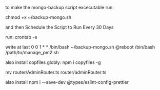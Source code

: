 to make the mongo-backup script excecutable
run:

chmod +x ~/backup-mongo.sh

and then Schedule the Script to Run Every 30 Days

run:
crontab -e

write at last
0 0 1 \* \* /bin/bash ~/backup-mongo.sh
@reboot /bin/bash /path/to/manage_pm2.sh

also install copfiles globly:
npm i copyfiles -g

mv router/AdminRouter.ts router/adminRouter.ts


also install 
npm i --save-dev @types/eslint-config-prettier


